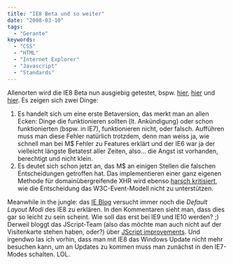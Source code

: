 ```yaml
---
title: "IE8 Beta und so weiter"
date: "2008-03-10"
tags:
  - "Gerante"
keywords:
  - "CSS"
  - "HTML"
  - "Internet Explorer"
  - "Javascript"
  - "Standards"
---
```


Allenorten wird die IE8 Beta nun ausgiebig getestet, bspw. [hier](http://www.quirksmode.org/blog/archives/2008/03/ie8_beta_1_firs.html), [hier](http://www.456bereastreet.com/archive/200803/first_impressions_of_internet_explorer_8_beta_1/) und [hier](http://ejohn.org/blog/javascript-in-internet-explorer-8/). Es zeigen sich zwei Dinge:

1. Es handelt sich um eine erste Betaversion, das merkt man an allen Ecken: Dinge die funktionieren sollten (lt. Ankündigung) oder schon funktionierten (bspw. in IE7), funktionieren nicht, oder falsch. Aufführen muss man diese Fehler natürlich trotzdem, denn man weiss ja, wie schnell man bei M$ Fehler zu Features erklärt und der IE6 war ja der vielleicht längste Betatest aller Zeiten, also… die Angst ist vorhanden, berechtigt und nicht klein.
2. Es deutet sich schon jetzt an, das M$ an einigen Stellen die falschen Entscheidungen getroffen hat. Das implementieren einer ganz eigenen Methode für domainübergreifende XHR wird ebenso [harsch kritisiert](http://www.annevankesteren.nl/2008/03/ie8-bad), wie die Entscheidung das W3C-Event-Modell nicht zu unterstützen.

Meanwhile in the jungle: das [IE Blog](http://blogs.msdn.com/ie/archive/2008/03/06/the-default-layout-mode.aspx) versucht immer noch die _Default Layout Modi_ des IE8 zu erklären. In den Kommentaren sieht man, dass dies gar so leicht zu sein scheint. Wie soll das erst bei IE9 und IE10 werden? ;) Derweil bloggt das JScript-Team (also das möchte man auch nicht auf der Visitenkarte stehen haben, oder?) über [JScript improvements](http://blogs.msdn.com/jscript/archive/2008/03/05/jscript-in-internet-explorer-8-beta-1-for-developers.aspx). Und irgendwo las ich vorhin, dass man mit IE8 das Windows Update nicht mehr besuchen kann, um an Updates zu kommen muss man zunächst in den IE7-Modes schalten. LOL.
